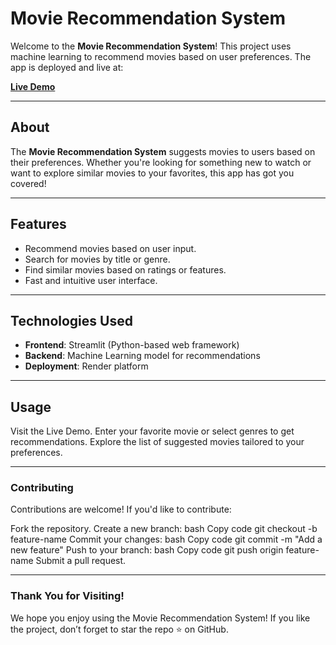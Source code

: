 
# Movie Recommendation System

Welcome to the **Movie Recommendation System**! This project uses machine learning to recommend movies based on user preferences. The app is deployed and live at:

**[Live Demo](https://movie-recommendation-system-2mdh.onrender.com/)**


---

## About
The **Movie Recommendation System** suggests movies to users based on their preferences. Whether you're looking for something new to watch or want to explore similar movies to your favorites, this app has got you covered!

---

## Features
- Recommend movies based on user input.
- Search for movies by title or genre.
- Find similar movies based on ratings or features.
- Fast and intuitive user interface.

---

## Technologies Used
- **Frontend**: Streamlit (Python-based web framework)
- **Backend**: Machine Learning model for recommendations
- **Deployment**: Render platform

---

## Usage
Visit the Live Demo.
Enter your favorite movie or select genres to get recommendations.
Explore the list of suggested movies tailored to your preferences.

---
### Contributing
Contributions are welcome! If you'd like to contribute:

Fork the repository.
Create a new branch:
bash
Copy code
git checkout -b feature-name
Commit your changes:
bash
Copy code
git commit -m "Add a new feature"
Push to your branch:
bash
Copy code
git push origin feature-name
Submit a pull request.

---
### Thank You for Visiting!
We hope you enjoy using the Movie Recommendation System! If you like the project, don’t forget to star the repo ⭐ on GitHub.
